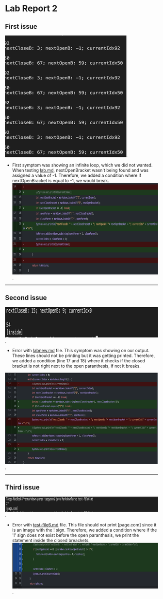 # Lab Report 2

## First issue
<img src="https://github.com/tag717/cse15l-lab-reports/blob/main/images/Screen%20Shot%202022-01-28%20at%203.46.51%20PM.png" width="400" height="400" />.
* First symptom was showing an infinite loop, which we did not wanted. When testing [lab.md](https://github.com/tag717/markdown-parse/blob/main/lab.md), 
nextOpenBracket wasn't being found and was assigned a value of -1. Therefore, we added a condition where if nextOpenBracket is equal to -1, we would break.
<img src="https://github.com/tag717/cse15l-lab-reports/blob/main/images/Screen%20Shot%202022-01-28%20at%203.43.00%20PM.png" width="600" height="300" />.

---
## Second issue
<img src="https://github.com/tag717/cse15l-lab-reports/blob/main/images/Screen%20Shot%202022-01-28%20at%203.08.58%20PM.png" width="800" height="100" />.
* Error with [labnew.md](https://github.com/tag717/markdown-parse/blob/main/labnew.md) file. This symptom was showing on our output. These lines should not be printing but it was getting printed. Therefore, we added a condition (line 17 and 18)
where it checks if the closed bracket is not right next to the open paranthesis,
if not it breaks.

<img src="https://github.com/tag717/cse15l-lab-reports/blob/main/images/Screen%20Shot%202022-01-28%20at%203.21.09%20PM.png" width="600" height="300" />.

---
## Third issue
<img src="https://github.com/tag717/cse15l-lab-reports/blob/main/images/Screen%20Shot%202022-01-28%20at%204.06.34%20PM.png" width="800" height="50" />.
* Error with [test-file6.md](https://github.com/tag717/markdown-parse/blob/main/test-file6.md) file. This file should not print [page.com] since it is an image with the ! sign. Therefore, we added a condition where if the '!' sign does not exist before the open paranthesis,
we print the statement inside the closed breackets.
<img src="https://github.com/tag717/cse15l-lab-reports/blob/main/images/Screen%20Shot%202022-01-28%20at%204.33.36%20PM.png" width="800" height="150" />.
